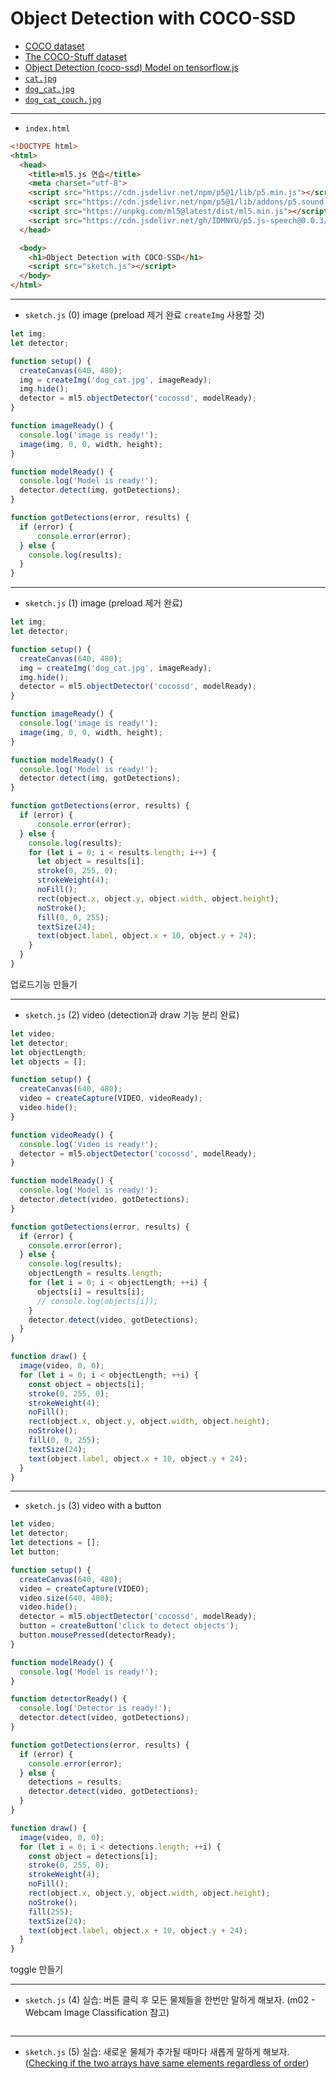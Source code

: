 # Object Detection with COCO-SSD

- [COCO dataset](https://cocodataset.org/#home)
- [The COCO-Stuff dataset](https://github.com/nightrome/cocostuff)
- [Object Detection (coco-ssd) Model on tensorflow.js](https://github.com/tensorflow/tfjs-models/tree/master/coco-ssd)
- [`cat.jpg`](https://terabox.com/s/1xD9vsL8EGFKeyHe4d1lLIg)
- [`dog_cat.jpg`](https://terabox.com/s/1UiKk8KSa4szGZuubC5Oxkg)
- [`dog_cat_couch.jpg`](https://terabox.com/s/1zYGM75UOUxZISQ0_JAFWKw)

---

- `index.html`

```html
<!DOCTYPE html>
<html>
  <head>
    <title>ml5.js 연습</title>
    <meta charset="utf-8">
    <script src="https://cdn.jsdelivr.net/npm/p5@1/lib/p5.min.js"></script>
    <script src="https://cdn.jsdelivr.net/npm/p5@1/lib/addons/p5.sound.min.js"></script>
    <script src="https://unpkg.com/ml5@latest/dist/ml5.min.js"></script>
    <script src="https://cdn.jsdelivr.net/gh/IDMNYU/p5.js-speech@0.0.3/lib/p5.speech.js"></script>
  </head>

  <body>
    <h1>Object Detection with COCO-SSD</h1>
    <script src="sketch.js"></script>
  </body>
</html>
```

---

- `sketch.js` (0) image (preload 제거 완료 `createImg` 사용할 것)

```javascript
let img;
let detector;

function setup() {
  createCanvas(640, 480);
  img = createImg('dog_cat.jpg', imageReady);
  img.hide();
  detector = ml5.objectDetector('cocossd', modelReady);
}

function imageReady() {
  console.log('image is ready!');
  image(img, 0, 0, width, height); 
}

function modelReady() {
  console.log('Model is ready!');
  detector.detect(img, gotDetections);
}

function gotDetections(error, results) {
  if (error) {
      console.error(error);
  } else {
    console.log(results);
  }
}
```

---

- `sketch.js` (1) image (preload 제거 완료)

```javascript
let img;
let detector;

function setup() {
  createCanvas(640, 480);
  img = createImg('dog_cat.jpg', imageReady);
  img.hide();
  detector = ml5.objectDetector('cocossd', modelReady);
}

function imageReady() {
  console.log('image is ready!');
  image(img, 0, 0, width, height); 
}

function modelReady() {
  console.log('Model is ready!');
  detector.detect(img, gotDetections);
}

function gotDetections(error, results) {
  if (error) {
      console.error(error);
  } else {
    console.log(results);
    for (let i = 0; i < results.length; i++) {
      let object = results[i];
      stroke(0, 255, 0);
      strokeWeight(4);
      noFill();
      rect(object.x, object.y, object.width, object.height);
      noStroke();
      fill(0, 0, 255);
      textSize(24);
      text(object.label, object.x + 10, object.y + 24);
    }
  }
}
```
업로드기능 만들기


---

- `sketch.js` (2) video (detection과 draw 기능 분리 완료)

```javascript
let video;
let detector;
let objectLength;
let objects = [];

function setup() {
  createCanvas(640, 480);
  video = createCapture(VIDEO, videoReady);
  video.hide();
}

function videoReady() {
  console.log('Video is ready!');
  detector = ml5.objectDetector('cocossd', modelReady);
}

function modelReady() {
  console.log('Model is ready!');
  detector.detect(video, gotDetections);
}

function gotDetections(error, results) {
  if (error) {
    console.error(error);
  } else {
    console.log(results);
    objectLength = results.length;
    for (let i = 0; i < objectLength; ++i) {
      objects[i] = results[i];
      // console.log(objects[i]);
    }
    detector.detect(video, gotDetections);
  }
}

function draw() {
  image(video, 0, 0);
  for (let i = 0; i < objectLength; ++i) {
    const object = objects[i];
    stroke(0, 255, 0);
    strokeWeight(4);
    noFill();
    rect(object.x, object.y, object.width, object.height);
    noStroke();
    fill(0, 0, 255);
    textSize(24);
    text(object.label, object.x + 10, object.y + 24);
  }
}
```

---

- `sketch.js` (3) video with a button

```javascript
let video;
let detector;
let detections = [];
let button;

function setup() {
  createCanvas(640, 480);
  video = createCapture(VIDEO);
  video.size(640, 480);
  video.hide();
  detector = ml5.objectDetector('cocossd', modelReady);
  button = createButton('click to detect objects');
  button.mousePressed(detectorReady);
}

function modelReady() {
  console.log('Model is ready!');
}

function detectorReady() {
  console.log('Detector is ready!');
  detector.detect(video, gotDetections);
}

function gotDetections(error, results) {
  if (error) {
    console.error(error);
  } else {
    detections = results;
    detector.detect(video, gotDetections);
  }
}

function draw() {
  image(video, 0, 0);
  for (let i = 0; i < detections.length; ++i) {
    const object = detections[i];
    stroke(0, 255, 0);
    strokeWeight(4);
    noFill();
    rect(object.x, object.y, object.width, object.height);
    noStroke();
    fill(255);
    textSize(24);
    text(object.label, object.x + 10, object.y + 24);
  }
}
```
toggle 만들기

---

- `sketch.js` (4) 실습: 버튼 클릭 후 모든 물체들을 한번만 말하게 해보자. (m02 - Webcam Image Classification 참고)

```javascript

```


---

- `sketch.js` (5) 실습: 새로운 물체가 추가될 때마다 새롭게 말하게 해보자. ([Checking if the two arrays have same elements regardless of order](https://bobbyhadz.com/blog/javascript-check-if-two-arrays-have-same-elements#checking-if-the-two-arrays-have-same-elements-regardless-of-order))

```javascript

```

